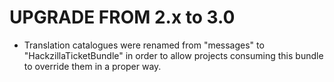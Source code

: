 UPGRADE FROM 2.x to 3.0
=======================

 * Translation catalogues were renamed from "messages" to "HackzillaTicketBundle"
   in order to allow projects consuming this bundle to override them in a proper
   way.

